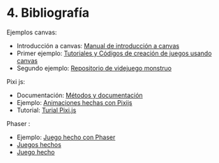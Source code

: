 # 4. Bibliografía

Ejemplos canvas:

* Introducción a canvas: [Manual de introducción a canvas](http://www.jesrey.hol.es/DOCS/HTML5/manual-canvas-html5.pdf)
* Primer ejemplo: [Tutoriales y Códigos de creación de juegos usando canvas](https://github.com/joshuape)
* Segundo ejemplo: [Repositorio de videjuego monstruo](https://github.com/lostdecade/simple_canvas_game.git)

Pixi js:

* Documentación: [Métodos y documentación](http://pixijs.github.io/docs/)
* Ejemplo: [Animaciones hechas con Pixijs](http://pixijs.github.io/examples/#/basics)
* Tutorial: [Turial Pixi.js](https://github.com/kittykatattack/learningPixi.git)

Phaser :

* Ejemplo: [Juego hecho con Phaser](http://codepen.io/photonstorm/pen/PwOjPr?editors=001)
* [Juegos hechos](http://pgl.ilinov.eu/) 
* [Juego hecho ](http://codepen.io/photonstorm/pen/NPMRaq?editors=001)
